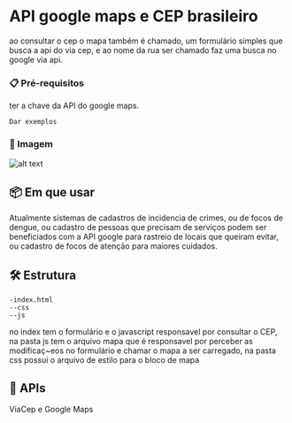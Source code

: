 # API google maps e CEP brasileiro

ao consultar o cep o mapa também é chamado, um formulário simples que busca a api do via cep, e ao nome da rua ser chamado faz uma busca no google via api.



### 📋 Pré-requisitos

ter a chave da API do google maps.

```
Dar exemplos
```

### 🔧 Imagem

![alt text](https://raw.githubusercontent.com/FaustinoPsy/API-CEP-API-MAPAS/main/img/cep.png)

## 📦 Em que usar

Atualmente sistemas de cadastros de incidencia de crimes, ou de focos de dengue, ou cadastro de pessoas que precisam de serviços podem ser beneficiados com a API google para rastreio de locais que queiram evitar, ou cadastro de focos de atenção para maiores cuidados.

## 🛠️ Estrutura
```
-index.html
--css
--js
```
no index tem o formulário e o javascript responsavel por consultar o CEP, na pasta js tem o arquivo mapa que é responsavel por perceber as modificaç~eos no formulário e chamar o mapa a ser carregado, na pasta css possui o arquivo de estilo para o bloco de mapa

## 📌 APIs
ViaCep e Google Maps

